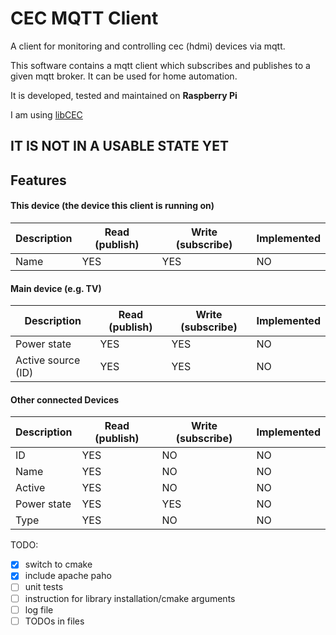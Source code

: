 # CEC MQTT Client

A client for monitoring and controlling cec (hdmi) devices via mqtt.

This software contains a mqtt client which subscribes and publishes to a given mqtt broker.
It can be used for home automation.

It is developed, tested and maintained on **Raspberry Pi**

I am using [libCEC](https://github.com/Pulse-Eight/libcec) 


## IT IS NOT IN A USABLE STATE YET

## Features



#### This device (the device this client is running on) 

Description | Read (publish) | Write (subscribe) | Implemented
------------|-------------|----------------|-------------------
Name | YES | YES | NO
 
 
 
#### Main device (e.g. TV) 


Description | Read (publish) | Write (subscribe) | Implemented
------------|-------------|----------------|-------------------
Power state | YES | YES | NO
Active source (ID) | YES | YES | NO


#### Other connected Devices

Description | Read (publish) | Write (subscribe) | Implemented
------------|-------------|----------------|-------------------
ID | YES | NO | NO
Name | YES | NO | NO
Active | YES | NO | NO
Power state | YES | YES | NO
Type | YES | NO | NO



TODO:
- [x] switch to cmake
- [x] include apache paho
- [ ] unit tests
- [ ] instruction for library installation/cmake arguments
- [ ] log file 
- [ ] TODOs in files
